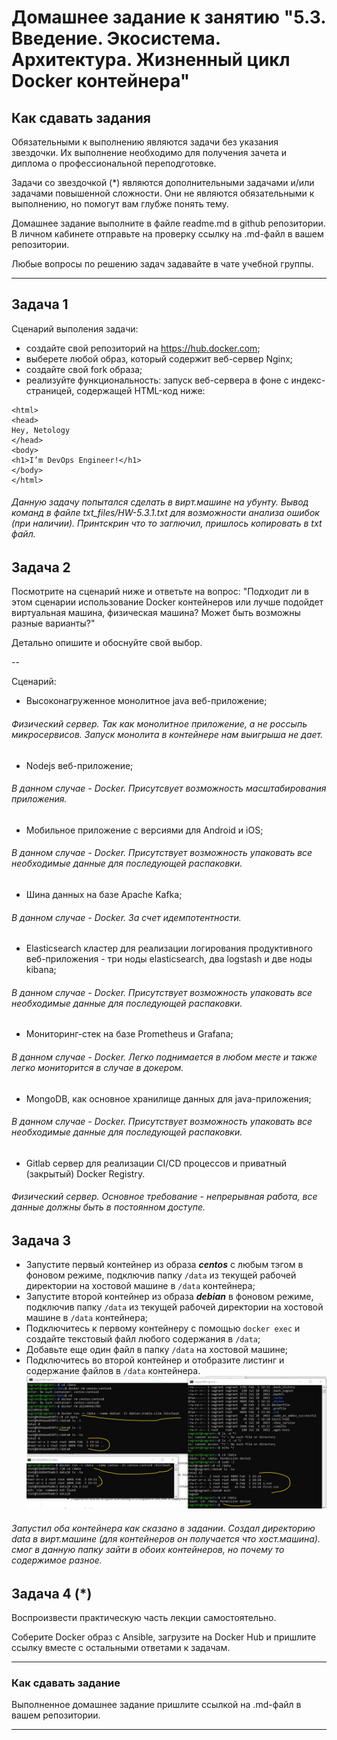 
# Домашнее задание к занятию "5.3. Введение. Экосистема. Архитектура. Жизненный цикл Docker контейнера"

## Как сдавать задания

Обязательными к выполнению являются задачи без указания звездочки. Их выполнение необходимо для получения зачета и диплома о профессиональной переподготовке.

Задачи со звездочкой (*) являются дополнительными задачами и/или задачами повышенной сложности. Они не являются обязательными к выполнению, но помогут вам глубже понять тему.

Домашнее задание выполните в файле readme.md в github репозитории. В личном кабинете отправьте на проверку ссылку на .md-файл в вашем репозитории.

Любые вопросы по решению задач задавайте в чате учебной группы.

---

## Задача 1

Сценарий выполения задачи:

- создайте свой репозиторий на https://hub.docker.com;
- выберете любой образ, который содержит веб-сервер Nginx;
- создайте свой fork образа;
- реализуйте функциональность:
запуск веб-сервера в фоне с индекс-страницей, содержащей HTML-код ниже:
```
<html>
<head>
Hey, Netology
</head>
<body>
<h1>I’m DevOps Engineer!</h1>
</body>
</html>
```   
 
###### Данную задачу попытался сделать в вирт.машине на убунту. Вывод команд в файле txt_files/HW-5.3.1.txt для возможности анализа ошибок (при наличии). Принтскрин что то заглючил, пришлось копировать в txt файл.  

## Задача 2

Посмотрите на сценарий ниже и ответьте на вопрос:
"Подходит ли в этом сценарии использование Docker контейнеров или лучше подойдет виртуальная машина, физическая машина? Может быть возможны разные варианты?"

Детально опишите и обоснуйте свой выбор.

--

Сценарий:

- Высоконагруженное монолитное java веб-приложение;  
###### Физический сервер. Так как монолитное приложение, а не россыпь микросервисов. Запуск монолита в контейнере нам выигрыша не дает.  
- Nodejs веб-приложение;  
###### В данном случае - Docker. Присутсвует возможность масштабирования приложения.  
- Мобильное приложение c версиями для Android и iOS;  
###### В данном случае - Docker. Присутствует возможность упаковать все необходимые данные для последующей распаковки.  
- Шина данных на базе Apache Kafka;  
###### В данном случае - Docker. За счет идемпотентности.   
- Elasticsearch кластер для реализации логирования продуктивного веб-приложения - три ноды elasticsearch, два logstash и две ноды kibana;  
###### В данном случае - Docker. Присутствует возможность упаковать все необходимые данные для последующей распаковки.  
- Мониторинг-стек на базе Prometheus и Grafana;  
###### В данном случае - Docker. Легко поднимается в любом месте и также легко мониторится в случае в докером.  
- MongoDB, как основное хранилище данных для java-приложения;  
###### В данном случае - Docker. Присутствует возможность упаковать все необходимые данные для последующей распаковки.  
- Gitlab сервер для реализации CI/CD процессов и приватный (закрытый) Docker Registry.  
###### Физический сервер. Основное требование - непрерывная работа, все данные должны быть в постоянном доступе.  

## Задача 3

- Запустите первый контейнер из образа ***centos*** c любым тэгом в фоновом режиме, подключив папку ```/data``` из текущей рабочей директории на хостовой машине в ```/data``` контейнера;
- Запустите второй контейнер из образа ***debian*** в фоновом режиме, подключив папку ```/data``` из текущей рабочей директории на хостовой машине в ```/data``` контейнера;
- Подключитесь к первому контейнеру с помощью ```docker exec``` и создайте текстовый файл любого содержания в ```/data```;
- Добавьте еще один файл в папку ```/data``` на хостовой машине;
- Подключитесь во второй контейнер и отобразите листинг и содержание файлов в ```/data``` контейнера.  
![IMG](/images/Virt-5.3.3.jpg)  
###### Запустил оба контейнера как сказано в задании. Создал директорию data в вирт.машине (для контейнеров он получается что хост.машина). смог в данную папку зайти в обоих контейнеров, но почему то содержимое разное. 

## Задача 4 (*)

Воспроизвести практическую часть лекции самостоятельно.

Соберите Docker образ с Ansible, загрузите на Docker Hub и пришлите ссылку вместе с остальными ответами к задачам.


---

### Как cдавать задание

Выполненное домашнее задание пришлите ссылкой на .md-файл в вашем репозитории.

---